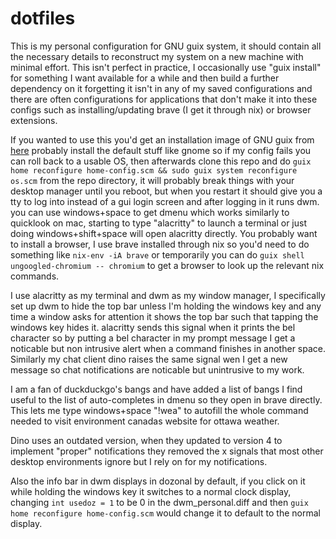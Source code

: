 # dotfiles

This is my personal configuration for GNU guix system, it should contain all the necessary details to reconstruct my system
on a new machine with minimal effort. This isn't perfect in practice, I occasionally use "guix install" for something I want available for a while and then build a further dependency on it forgetting it isn't in any of my saved configurations
and there are often configurations for applications that don't make it into these configs such as installing/updating brave (I get it through nix) or browser extensions. 

If you wanted to use this you'd get an installation image of GNU guix from [here][1] probably install the default stuff like gnome so if my config fails you can roll back to a usable OS, then afterwards clone this repo and do `guix home reconfigure home-config.scm && sudo guix system reconfigure os.scm` from the repo directory, it will probably break things with your desktop manager until you reboot, but when you restart it should give you a tty to log into instead of a gui login screen and after logging in it runs dwm. you can use windows+space to get dmenu which works similarly to quicklook on mac, starting to type "alacritty" to launch a terminal or just doing windows+shift+space will open alacritty directly. You probably want to install a browser, I use brave installed through nix so you'd need to do something like `nix-env -iA brave` or temporarily you can do `guix shell ungoogled-chromium -- chromium` to get a browser to look up the relevant nix commands.

[1]: https://guix.gnu.org/en/download/

I use alacritty as my terminal and dwm as my window manager, I specifically set up dwm to hide the top bar unless I'm holding the windows key and any time a window asks for attention it shows the top bar such that tapping the windows key hides it. alacritty sends this signal when it prints the bel character so by putting a bel character in my prompt message I get a noticable but non intrusive alert when a command finishes in another space. Similarly my chat client dino raises the same signal wen I get a new message so chat notifications are noticable but unintrusive to my work.

I am a fan of duckduckgo's bangs and have added a list of bangs I find useful to the list of auto-completes in dmenu so they open in brave directly. This lets me type windows+space "!wea" to autofill the whole command needed to visit environment canadas website for ottawa weather.

Dino uses an outdated version, when they updated to version 4 to implement "proper" notifications they removed the x signals that most other desktop environments ignore but I rely on for my notifications.

Also the info bar in dwm displays in dozonal by default, if you click on it while holding the windows key it switches to a normal clock display, changing `int usedoz = 1` to be 0 in the dwm\_personal.diff and then `guix home reconfigure home-config.scm` would change it to default to the normal display.
